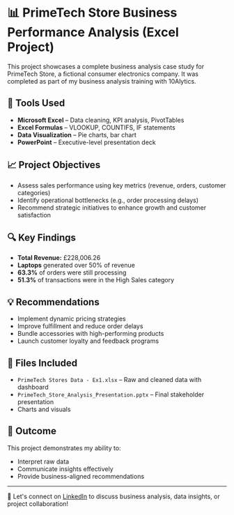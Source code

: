 # 📊 PrimeTech Store Business Performance Analysis (Excel Project)

This project showcases a complete business analysis case study for PrimeTech Store, a fictional consumer electronics company. It was completed as part of my business analysis training with 10Alytics.

## 🔧 Tools Used
- **Microsoft Excel** – Data cleaning, KPI analysis, PivotTables
- **Excel Formulas** – VLOOKUP, COUNTIFS, IF statements
- **Data Visualization** – Pie charts, bar chart
- **PowerPoint** – Executive-level presentation deck

## 📈 Project Objectives
- Assess sales performance using key metrics (revenue, orders, customer categories)
- Identify operational bottlenecks (e.g., order processing delays)
- Recommend strategic initiatives to enhance growth and customer satisfaction

## 🔍 Key Findings
- **Total Revenue:** £228,006.26  
- **Laptops** generated over 50% of revenue  
- **63.3%** of orders were still processing  
- **51.3%** of transactions were in the High Sales category

## 💡 Recommendations
- Implement dynamic pricing strategies
- Improve fulfillment and reduce order delays
- Bundle accessories with high-performing products
- Launch customer loyalty and feedback programs

## 📂 Files Included
- `PrimeTech Stores Data - Ex1.xlsx` – Raw and cleaned data with dashboard
- `PrimeTech_Store_Analysis_Presentation.pptx` – Final stakeholder presentation
- Charts and visuals

## 🚀 Outcome
This project demonstrates my ability to:
- Interpret raw data
- Communicate insights effectively
- Provide business-aligned recommendations

---

🧠 Let's connect on [LinkedIn](https://www.linkedin.com/in/francis-emenike/) to discuss business analysis, data insights, or project collaboration!
